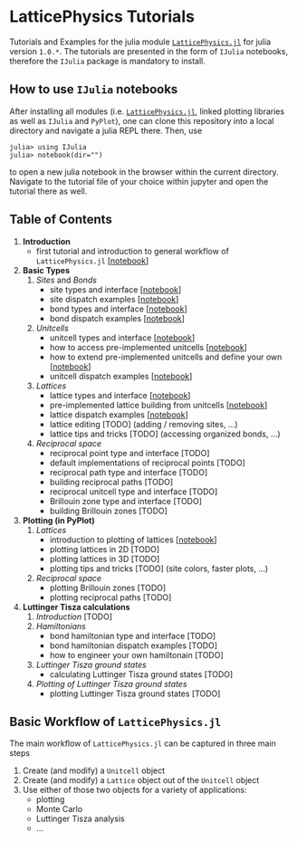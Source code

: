 # LatticePhysics Tutorials

Tutorials and Examples for the julia module [`LatticePhysics.jl`](https://github.com/janattig/LatticePhysics.jl) for julia version `1.0.*`.
The tutorials are presented in the form of `IJulia` notebooks, therefore the `IJulia` package is mandatory to install.


## How to use `IJulia` notebooks

After installing all modules (i.e. [`LatticePhysics.jl`](https://github.com/janattig/LatticePhysics.jl), linked plotting libraries as well as `IJulia` and `PyPlot`), one can clone this repository into a local directory and navigate a julia REPL there. Then, use
```julia-REPL
julia> using IJulia
julia> notebook(dir="")
```
to open a new julia notebook in the browser within the current directory. Navigate to the tutorial file of your choice within jupyter
and open the tutorial there as well.



## Table of Contents

1.  **Introduction**
    - first tutorial and introduction to general workflow of `LatticePhysics.jl` [[notebook](https://github.com/janattig/LatticePhysics_Tutorials/blob/master/introduction/introduction.ipynb)]
2.  **Basic Types**
    1. _Sites_ and _Bonds_
        -  site types and interface [[notebook](https://github.com/janattig/LatticePhysics_Tutorials/blob/master/basics/sites_bonds/site_type_interface.ipynb)]
        -  site dispatch examples [[notebook](https://github.com/janattig/LatticePhysics_Tutorials/blob/master/basics/sites_bonds/site_dispatch.ipynb)]
        -  bond types and interface [[notebook](https://github.com/janattig/LatticePhysics_Tutorials/blob/master/basics/sites_bonds/bond_type_interface.ipynb)]
        -  bond dispatch examples [[notebook](https://github.com/janattig/LatticePhysics_Tutorials/blob/master/basics/sites_bonds/bond_dispatch.ipynb)]
    2. _Unitcells_
        -  unitcell types and interface [[notebook](https://github.com/janattig/LatticePhysics_Tutorials/blob/master/basics/unitcells/unitcell_type_interface.ipynb)]
        -  how to access pre-implemented unitcells [[notebook](https://github.com/janattig/LatticePhysics_Tutorials/blob/master/basics/unitcells/pre-implemented_unitcells.ipynb)]
        -  how to extend pre-implemented unitcells and define your own [[notebook](https://github.com/janattig/LatticePhysics_Tutorials/blob/master/basics/unitcells/implementing_new_unitcells.ipynb)]
        -  unitcell dispatch examples [[notebook](https://github.com/janattig/LatticePhysics_Tutorials/blob/master/basics/unitcells/unitcell_dispatch.ipynb)]
    3. _Lattices_
        -  lattice types and interface [[notebook](https://github.com/janattig/LatticePhysics_Tutorials/blob/master/basics/lattices/lattice_type_interface.ipynb)]
        -  pre-implemented lattice building from unitcells [[notebook](https://github.com/janattig/LatticePhysics_Tutorials/blob/master/basics/lattices/lattice_building.ipynb)]
        -  lattice dispatch examples [[notebook](https://github.com/janattig/LatticePhysics_Tutorials/blob/master/basics/lattices/lattice_dispatch.ipynb)]
        -  lattice editing [TODO] (adding / removing sites, ...)
        -  lattice tips and tricks [TODO] (accessing organized bonds, ...)
    4. _Reciprocal space_
        -  reciprocal point type and interface [TODO]
        -  default implementations of reciprocal points [TODO]
        -  reciprocal path type and interface [TODO]
        -  building reciprocal paths [TODO]
        -  reciprocal unitcell type and interface [TODO]
        -  Brillouin zone type and interface [TODO]
        -  building Brillouin zones [TODO]
3.  **Plotting (in PyPlot)**
    1. _Lattices_
        -  introduction to plotting of lattices [[notebook](https://github.com/janattig/LatticePhysics_Tutorials/blob/master/plotting_PyPlot/lattices/plotting_lattice_introduction.ipynb)]
        -  plotting lattices in 2D [TODO]
        -  plotting lattices in 3D [TODO]
        -  plotting tips and tricks [TODO] (site colors, faster plots, ...)
    2. _Reciprocal space_
        -  plotting Brillouin zones [TODO]
        -  plotting reciprocal paths [TODO]
4.  **Luttinger Tisza calculations**
    1. _Introduction_ [TODO]
    2. _Hamiltonians_
        - bond hamiltonian type and interface [TODO]
        - bond hamiltonian dispatch examples [TODO]
        - how to engineer your own hamiltonain [TODO]
    3. _Luttinger Tisza ground states_
        - calculating Luttinger Tisza ground states [TODO]
    4. _Plotting of Luttinger Tisza ground states_
        - plotting Luttinger Tisza ground states [TODO]




## Basic Workflow of `LatticePhysics.jl`

The main workflow of `LatticePhysics.jl` can be captured in three main steps
1.  Create (and modify) a `Unitcell` object
2.  Create (and modify) a `Lattice` object out of the `Unitcell` object
3.  Use either of those two objects for a variety of applications:
    - plotting
    - Monte Carlo
    - Luttinger Tisza analysis
    - ...
